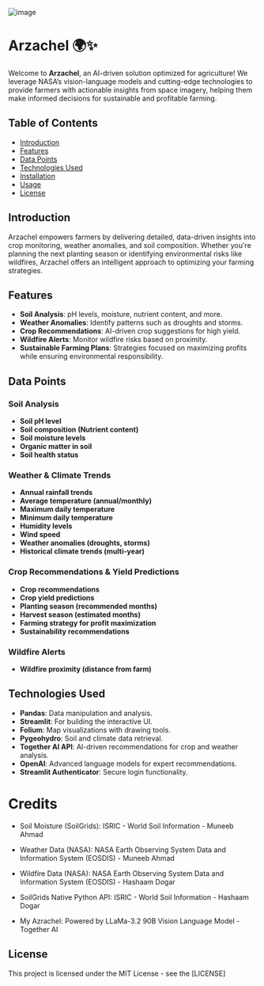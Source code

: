 <div id="top"></div>
<!--
*** Thanks for checking out the Best-README-Template. If you have a suggestion
*** that would make this better, please fork the repo and create a pull request
*** or simply open an issue with the tag "enhancement".
*** Don't forget to give the project a star!
*** Thanks again! Now go create something AMAZING! :D
-->



<!-- PROJECT SHIELDS -->
<!--
*** I'm using markdown "reference style" links for readability.
*** Reference links are enclosed in brackets [ ] instead of parentheses ( ).
*** See the bottom of this document for the declaration of the reference variables
*** for contributors-url, forks-url, etc. This is an optional, concise syntax you may use.
*** https://www.markdownguide.org/basic-syntax/#reference-style-links
-->

![image](https://github.com/user-attachments/assets/7a65eccf-9e6c-460a-8b3c-44acfd3a3109)



# Arzachel 🌍✨

Welcome to **Arzachel**, an AI-driven solution optimized for agriculture! We leverage NASA’s vision-language models and cutting-edge technologies to provide farmers with actionable insights from space imagery, helping them make informed decisions for sustainable and profitable farming.

## Table of Contents
- [Introduction](#introduction)
- [Features](#features)
- [Data Points](#data-points)
- [Technologies Used](#technologies-used)
- [Installation](#installation)
- [Usage](#usage)
- [License](#license)

## Introduction
Arzachel empowers farmers by delivering detailed, data-driven insights into crop monitoring, weather anomalies, and soil composition. Whether you're planning the next planting season or identifying environmental risks like wildfires, Arzachel offers an intelligent approach to optimizing your farming strategies.

## Features
- **Soil Analysis**: pH levels, moisture, nutrient content, and more.
- **Weather Anomalies**: Identify patterns such as droughts and storms.
- **Crop Recommendations**: AI-driven crop suggestions for high yield.
- **Wildfire Alerts**: Monitor wildfire risks based on proximity.
- **Sustainable Farming Plans**: Strategies focused on maximizing profits while ensuring environmental responsibility.

## Data Points

### Soil Analysis
- **Soil pH level**
- **Soil composition (Nutrient content)**
- **Soil moisture levels**
- **Organic matter in soil**
- **Soil health status**

### Weather & Climate Trends
- **Annual rainfall trends**
- **Average temperature (annual/monthly)**
- **Maximum daily temperature**
- **Minimum daily temperature**
- **Humidity levels**
- **Wind speed**
- **Weather anomalies (droughts, storms)**
- **Historical climate trends (multi-year)**

### Crop Recommendations & Yield Predictions
- **Crop recommendations**
- **Crop yield predictions**
- **Planting season (recommended months)**
- **Harvest season (estimated months)**
- **Farming strategy for profit maximization**
- **Sustainability recommendations**

### Wildfire Alerts
- **Wildfire proximity (distance from farm)**

## Technologies Used
- **Pandas**: Data manipulation and analysis.
- **Streamlit**: For building the interactive UI.
- **Folium**: Map visualizations with drawing tools.
- **Pygeohydro**: Soil and climate data retrieval.
- **Together AI API**: AI-driven recommendations for crop and weather analysis.
- **OpenAI**: Advanced language models for expert recommendations.
- **Streamlit Authenticator**: Secure login functionality.


# Credits

- Soil Moisture (SoilGrids): ISRIC - World Soil Information - Muneeb Ahmad
- Weather Data (NASA): NASA Earth Observing System Data and Information System (EOSDIS) - Muneeb Ahmad
- Wildfire Data (NASA): NASA Earth Observing System Data and Information System (EOSDIS) - Hashaam Dogar
- SoilGrids Native Python API: ISRIC - World Soil Information - Hashaam Dogar

- My Azrachel: Powered by LLaMa-3.2 90B Vision Language Model - Together AI

## License
This project is licensed under the MIT License - see the [LICENSE]
